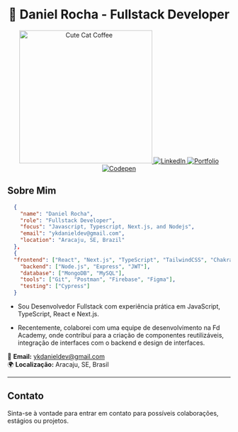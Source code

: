 
<div align="center">
  <h1>
    <span role="img" aria-label="waving" >👋</span> Daniel Rocha - Fullstack Developer
  </h1>
</div>


<div align="center">
 <a href="https://www.linkedin.com/in/futurodevdaniel/" target="_blank">
    <img src="https://media.giphy.com/media/CrFLL3CnRpw5ddlBMm/giphy.gif" alt="Cute Cat Coffee" width="300" />
  </a>
  <a href="https://www.linkedin.com/in/futurodevdaniel/" target="_blank">
    <img src="https://img.shields.io/badge/LinkedIn-0077B5?style=for-the-badge&logo=linkedin&logoColor=white" alt="LinkedIn" />
  </a>
  <a href="https://dannickportifolio.vercel.app/" target="_blank">
    <img src="https://img.shields.io/badge/Portfolio-FF6C37?style=for-the-badge&logo=vercel&logoColor=white" alt="Portfolio" />
  </a>
  <a href="https://codepen.io/Dan-Silva-the-vuer" target="_blank">
    <img src="https://img.shields.io/badge/Codepen-000000?style=for-the-badge&logo=codepen&logoColor=white" alt="Codepen" />
  </a>
</div>

## Sobre Mim

```json   
  {
    "name": "Daniel Rocha",
    "role": "Fullstack Developer",
    "focus": "Javascript, Typescript, Next.js, and Nodejs",
    "email": "ykdanieldev@gmail.com",
    "location": "Aracaju, SE, Brazil"
  },
  {
  "frontend": ["React", "Next.js", "TypeScript", "TailwindCSS", "Chakra UI", "Redux"],
    "backend": ["Node.js", "Express", "JWT"],
    "database": ["MongoDB", "MySQL"],
    "tools": ["Git", "Postman", "Firebase", "Figma"],
    "testing": ["Cypress"]
  }
```
- Sou Desenvolvedor Fullstack com experiência prática em JavaScript, TypeScript, React e Next.js.

- Recentemente, colaborei com uma equipe de desenvolvimento na Fd Academy, onde contribuí para a criação de componentes reutilizáveis, integração de interfaces com o backend e design de interfaces.

📧 **Email:** [ykdanieldev@gmail.com](mailto:ykdanieldev@gmail.com)  
🌍 **Localização:** Aracaju, SE, Brasil

---


## Contato

Sinta-se à vontade para entrar em contato para possíveis colaborações, estágios ou projetos.
